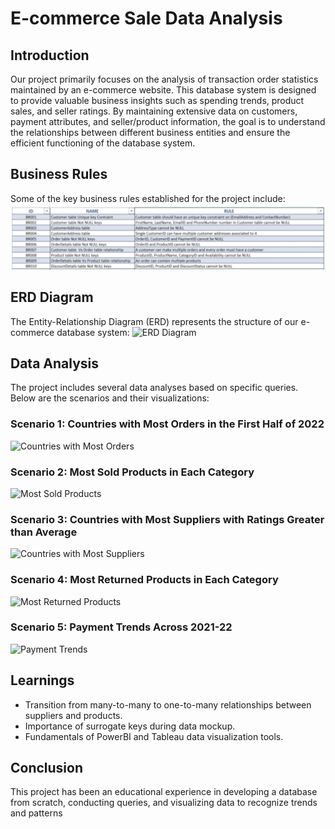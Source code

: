 # E-commerce Sale Data Analysis

## Introduction
Our project primarily focuses on the analysis of transaction order statistics maintained by an e-commerce website. This database system is designed to provide valuable business insights such as spending trends, product sales, and seller ratings. By maintaining extensive data on customers, payment attributes, and seller/product information, the goal is to understand the relationships between different business entities and ensure the efficient functioning of the database system.

## Business Rules
Some of the key business rules established for the project include:
![Business Rules](https://github.com/Rohituddagiri/E-commerce-Sales-Data-Analysis/blob/main/image.png)

## ERD Diagram
The Entity-Relationship Diagram (ERD) represents the structure of our e-commerce database system:
![ERD Diagram](path_to_your_image/erd_diagram.png)

## Data Analysis
The project includes several data analyses based on specific queries. Below are the scenarios and their visualizations:

### Scenario 1: Countries with Most Orders in the First Half of 2022
![Countries with Most Orders](path_to_your_image/countries_most_orders_2022.png)

### Scenario 2: Most Sold Products in Each Category
![Most Sold Products](path_to_your_image/most_sold_products_category.png)

### Scenario 3: Countries with Most Suppliers with Ratings Greater than Average
![Countries with Most Suppliers](path_to_your_image/countries_most_suppliers.png)

### Scenario 4: Most Returned Products in Each Category
![Most Returned Products](path_to_your_image/most_returned_products_category.png)

### Scenario 5: Payment Trends Across 2021-22
![Payment Trends](path_to_your_image/payment_trends_2021_22.png)

## Learnings
- Transition from many-to-many to one-to-many relationships between suppliers and products.
- Importance of surrogate keys during data mockup.
- Fundamentals of PowerBI and Tableau data visualization tools.

## Conclusion
This project has been an educational experience in developing a database from scratch, conducting queries, and visualizing data to recognize trends and patterns
